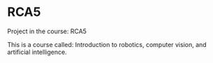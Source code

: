 # RCA5
Project in the course: RCA5

This is a course called: Introduction to robotics, computer vision, and artificial intelligence.
